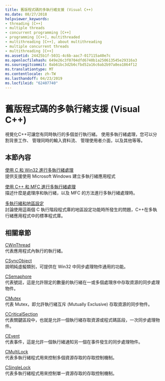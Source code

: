 ```yaml
---
title: 舊版程式碼的多執行緒支援 (Visual C++)
ms.date: 08/27/2018
helpviewer_keywords:
- threading [C++]
- multiple threads
- concurrent programming [C++]
- programming [C++], multithreaded
- multithreading [C++], about multithreading
- multiple concurrent threads
- multithreading [C++]
ms.assetid: 24425b1f-5031-4c6b-aac7-017115a40e7c
ms.openlocfilehash: 649e26c3f0704dfd6740b1a250613545e29316a3
ms.sourcegitcommit: 0ab61bc3d2b6cfbd52a16c6ab2b97a8ea1864f12
ms.translationtype: MT
ms.contentlocale: zh-TW
ms.lasthandoff: 04/23/2019
ms.locfileid: "62407740"
---
```

# <a name="multithreading-support-for-older-code-visual-c"></a>舊版程式碼的多執行緒支援 (Visual C++)

視覺化C++可讓您有同時執行的多個並行執行緒。 使用多執行緒處理，您可以分割背景工作、 管理同時的輸入資料流、 管理使用者介面，以及其他等等。

## <a name="in-this-section"></a>本節內容

[使用 C 和 Win32 進行多執行緒處理](multithreading-with-c-and-win32.md)<br/>
提供支援使用 Microsoft Windows 建立多執行緒應用程式

[使用 C++ 和 MFC 進行多執行緒處理](multithreading-with-cpp-and-mfc.md)<br/>
描述什麼是處理序和執行緒，以及 MFC 的方法進行多執行緒處理時。

[多執行緒和地區設定](multithreading-and-locales.md)<br/>
討論使用這兩個 C 執行階段程式庫的地區設定功能時所發生的問題，C++在多執行緒應用程式中的標準程式庫。

## <a name="related-sections"></a>相關章節

[CWinThread](../mfc/reference/cwinthread-class.md)<br/>
代表應用程式內執行的執行緒。

[CSyncObject](../mfc/reference/csyncobject-class.md)<br/>
說明純虛擬類別，可提供在 Win32 中同步處理物件通用的功能。

[CSemaphore](../mfc/reference/csemaphore-class.md)<br/>
代表號誌，這是允許限定的數量的執行緒在一或多個處理序中存取資源的同步處理物件。

[CMutex](../mfc/reference/cmutex-class.md)<br/>
代表 Mutex，即允許執行緒互斥 (Mutually Exclusive) 存取資源的同步物件。

[CCriticalSection](../mfc/reference/ccriticalsection-class.md)<br/>
代表關鍵區段中，也就是允許一個執行緒存取資源或程式碼區段，一次同步處理物件。

[CEvent](../mfc/reference/cevent-class.md)<br/>
代表事件，這是允許一個執行緒通知另一個在事件發生的同步處理物件。

[CMultiLock](../mfc/reference/cmultilock-class.md)<br/>
代表多執行緒程式用來控制多個資源存取的存取控制機制。

[CSingleLock](../mfc/reference/csinglelock-class.md)<br/>
代表多執行緒程式用來控制單一資源存取的存取控制機制。